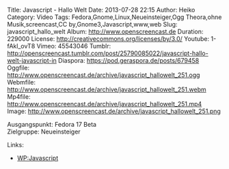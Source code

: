 Title: Javascript - Hallo Welt
Date: 2013-07-28 22:15
Author: Heiko
Category: Video
Tags: Fedora,Gnome,Linux,Neueinsteiger,Ogg Theora,ohne Musik,screencast,CC by,Gnome3,Javascript,www,web
Slug: javascript_hallo_welt
Album: http://www.openscreencast.de
Duration: 229000
License: http://creativecommons.org/licenses/by/3.0/
Youtube: 1-fAkl_ovT8
Vimeo: 45543046
Tumblr: http://openscreencast.tumblr.com/post/25790085022/javascript-hallo-welt-javascript-in
Diaspora: https://pod.geraspora.de/posts/679458
Oggfile: http://www.openscreencast.de/archive/javascript_hallowelt_251.ogg
Webmfile: http://www.openscreencast.de/archive/javascript_hallowelt_251.webm
Mp4file: http://www.openscreencast.de/archive/javascript_hallowelt_251.mp4
Image: http://www.openscreencast.de/archive/javascript_hallowelt_251.png

Ausgangspunkt: Fedora 17 Beta  
Zielgruppe: Neueinsteiger  

Links:

  * [WP:Javascript](https://de.wikipedia.org/wiki/Javascript "Link zu WP:Javascript" )

